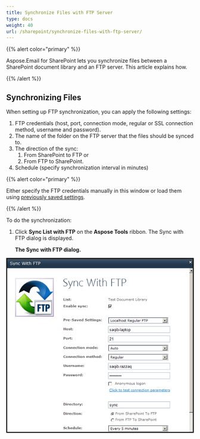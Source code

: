 ```yaml
---
title: Synchronize Files with FTP Server
type: docs
weight: 40
url: /sharepoint/synchronize-files-with-ftp-server/
---
```



{{% alert color="primary" %}} 

Aspose.Email for SharePoint lets you synchronize files between a SharePoint document library and an FTP server. This article explains how.

{{% /alert %}} 
## **Synchronizing Files**
When setting up FTP synchronization, you can apply the following settings:

1. FTP credentials (host, port, connection mode, regular or SSL connection method, username and password).
1. The name of the folder on the FTP server that the files should be synced to.
1. The direction of the sync: 
   1. From SharePoint to FTP or
   1. From FTP to SharePoint.
1. Schedule (specify synchronization interval in minutes)

{{% alert color="primary" %}} 

Either specify the FTP credentials manually in this window or load them using [previously saved settings](/email/sharepoint/ftp-settings/).

{{% /alert %}} 

To do the synchronization:

1. Click **Sync List with FTP** on the **Aspose Tools** ribbon. The Sync with FTP dialog is displayed. 

   **The Sync with FTP dialog.** 

![todo:image_alt_text](synchronize-files-with-ftp-server_1.png)
